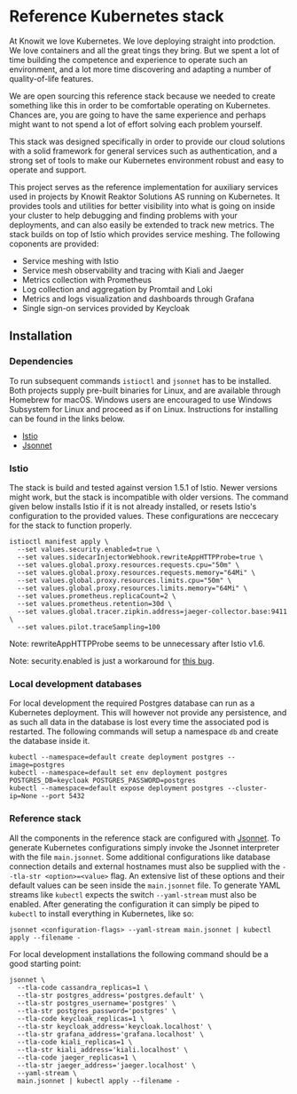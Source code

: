 # Reference Kubernetes stack

At Knowit we love Kubernetes. We love deploying straight into prodction. We love containers and all the great tings they bring. But we spent a lot of time building the competence and experience to operate such an environment, and a lot more time discovering and adapting a number of quality-of-life features.

We are open sourcing this reference stack because we needed to create something like this in order to be comfortable operating on Kubernetes. Chances are, you are going to have the same experience and perhaps might want to not spend a lot of effort solving each problem yourself.

This stack was designed specifically in order to provide our cloud solutions with a solid framework for general services such as authentication, and a strong set of tools to make our Kubernetes environment robust and easy to operate and support.

This project serves as the reference implementation for auxiliary services used in projects by Knowit Reaktor Solutions AS running on Kubernetes. It provides tools and utilities for better visibility into what is going on inside your cluster to help debugging and finding problems with your deployments, and can also easily be extended to track new metrics. The stack builds on top of Istio which provides service meshing. The following coponents are provided:

* Service meshing with Istio
* Service mesh observability and tracing with Kiali and Jaeger
* Metrics collection with Prometheus
* Log collection and aggregation by Promtail and Loki
* Metrics and logs visualization and dashboards through Grafana
* Single sign-on services provided by Keycloak

## Installation

### Dependencies

To run subsequent commands `istioctl` and `jsonnet` has to be installed. Both projects supply pre-built binaries for Linux, and are available through Homebrew for macOS. Windows users are encouraged to use Windows Subsystem for Linux and proceed as if on Linux. Instructions for installing can be found in the links below.

* [Istio](https://istio.io/docs/setup/getting-started/)
* [Jsonnet](https://github.com/google/jsonnet/releases)

### Istio

The stack is build and tested against version 1.5.1 of Istio. Newer versions might work, but the stack is incompatible with older versions.
The command given below installs Istio if it is not already installed, or resets Istio's configuration to the provided values. These configurations are neccecary for the stack to function properly.

```
istioctl manifest apply \
  --set values.security.enabled=true \
  --set values.sidecarInjectorWebhook.rewriteAppHTTPProbe=true \
  --set values.global.proxy.resources.requests.cpu="50m" \
  --set values.global.proxy.resources.requests.memory="64Mi" \
  --set values.global.proxy.resources.limits.cpu="50m" \
  --set values.global.proxy.resources.limits.memory="64Mi" \
  --set values.prometheus.replicaCount=2 \
  --set values.prometheus.retention=30d \
  --set values.global.tracer.zipkin.address=jaeger-collector.base:9411 \
  --set values.pilot.traceSampling=100
```

Note: rewriteAppHTTPProbe seems to be unnecessary after Istio v1.6.

Note: security.enabled is just a workaround for [this bug](https://github.com/istio/istio/issues/22391).

### Local development databases

For local development the required Postgres database can run as a Kubernetes deployment. This will however not provide any persistence, and as such all data in the database is lost every time the associated pod is restarted. The following commands will setup a namespace `db` and create the database inside it.

```
kubectl --namespace=default create deployment postgres --image=postgres
kubectl --namespace=default set env deployment postgres POSTGRES_DB=keycloak POSTGRES_PASSWORD=postgres
kubectl --namespace=default expose deployment postgres --cluster-ip=None --port 5432
```

### Reference stack

All the components in the reference stack are configured with [Jsonnet](https://jsonnet.org). To generate Kubernetes configurations simply invoke the Jsonnet interpreter with the file `main.jsonnet`. Some additional configurations like database connection details and external hostnames must also be supplied with the `--tla-str <option>=<value>` flag. An extensive list of these options and their default values can be seen inside the `main.jsonnet` file. To generate YAML streams like `kubectl` expects the switch `--yaml-stream` must also be enabled. After generating the configuration it can simply be piped to `kubectl` to install everything in Kubernetes, like so:

```
jsonnet <configuration-flags> --yaml-stream main.jsonnet | kubectl apply --filename -
```

For local development installations the following command should be a good starting point:

```
jsonnet \
  --tla-code cassandra_replicas=1 \
  --tla-str postgres_address='postgres.default' \
  --tla-str postgres_username='postgres' \
  --tla-str postgres_password='postgres' \
  --tla-code keycloak_replicas=1 \
  --tla-str keycloak_address='keycloak.localhost' \
  --tla-str grafana_address='grafana.localhost' \
  --tla-code kiali_replicas=1 \
  --tla-str kiali_address='kiali.localhost' \
  --tla-code jaeger_replicas=1 \
  --tla-str jaeger_address='jaeger.localhost' \
  --yaml-stream \
  main.jsonnet | kubectl apply --filename -
```
